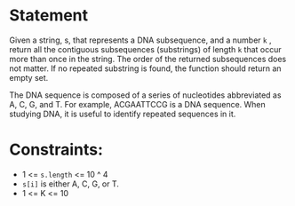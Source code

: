 # Statement

Given a string, s, that represents a DNA subsequence, and a number `k`
, return all the contiguous subsequences (substrings) of length `k` that occur more than once in the string. The order of the returned subsequences does not matter. If no repeated substring is found, the function should return an empty set.

The DNA sequence is composed of a series of nucleotides abbreviated as A, C, G, and T. For example, ACGAATTCCG is a DNA sequence. When studying DNA, it is useful to identify repeated sequences in it.

# Constraints:

- 1 <= `s.length` <= 10 ^ 4
- `s[i]` is either A, C, G, or T.
- 1 <= K <= 10
